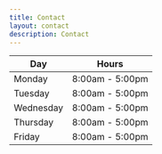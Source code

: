 ```yaml
---
title: Contact
layout: contact
description: Contact
---
```


 

| Day       | Hours   |
| --------- | --------------- |
| Monday    | 8:00am - 5:00pm  |
| Tuesday   | 8:00am - 5:00pm |
| Wednesday | 8:00am - 5:00pm |
| Thursday  | 8:00am - 5:00pm |
| Friday    | 8:00am - 5:00pm |
